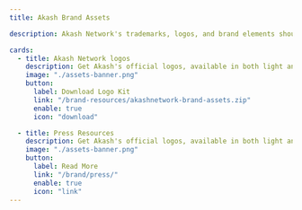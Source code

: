 ```yaml
---
title: Akash Brand Assets

description: Akash Network's trademarks, logos, and brand elements should be used without any changes, and their sole purpose is to represent Akash Network.

cards:
  - title: Akash Network logos
    description: Get Akash's official logos, available in both light and dark themes, by downloading them in various formats.
    image: "./assets-banner.png"
    button:
      label: Download Logo Kit
      link: "/brand-resources/akashnetwork-brand-assets.zip"
      enable: true
      icon: "download"

  - title: Press Resources
    description: Get Akash's official logos, available in both light and dark themes, by downloading them in various formats.
    image: "./assets-banner.png"
    button:
      label: Read More
      link: "/brand/press/"
      enable: true
      icon: "link"
---
```

